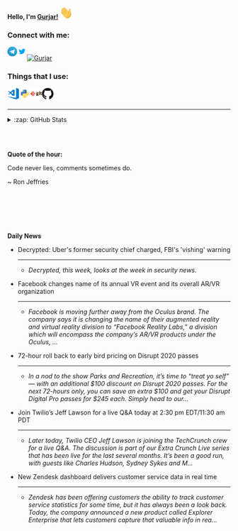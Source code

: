 #### Hello, I'm [Gurjar!](https://GurjarKing.github.io) <img src="https://raw.githubusercontent.com/ABSphreak/ABSphreak/master/gifs/Hi.gif" width="30px"></h2>


### Connect with me:

[<img align="left" alt="Gurjar | Telegram" width="22px" src="https://raw.githubusercontent.com/github/explore/80688e429a7d4ef2fca1e82350fe8e3517d3494d/topics/telegram/telegram.png" />][Telegram]
[<img align="left" alt="Gurjar | Twitter" width="22px" src="https://raw.githubusercontent.com/github/explore/80688e429a7d4ef2fca1e82350fe8e3517d3494d/topics/twitter/twitter.png" />][Twitter]

<br > <a href="https://github.com/GurjarKing"><img src="https://komarev.com/ghpvc/?username=GurjarKing" alt="Gurjar" /></a> <br />

<!-- <br >

![](https://visitor-badge.glitch.me/badge?page_id=GurjarKing)

<br /> -->

### Things that I use:

[<img align="left" alt="Visual Studio Code" width="26px" src="https://raw.githubusercontent.com/github/explore/80688e429a7d4ef2fca1e82350fe8e3517d3494d/topics/visual-studio-code/visual-studio-code.png" />][VSCode]
[<img align="left" alt="Python" width="26px" src="https://raw.githubusercontent.com/github/explore/80688e429a7d4ef2fca1e82350fe8e3517d3494d/topics/python/python.png" />][Python]
[<img align="left" alt="Git" width="26px" src="https://raw.githubusercontent.com/github/explore/80688e429a7d4ef2fca1e82350fe8e3517d3494d/topics/git/git.png" />][Git]
[<img align="left" alt="GitHub" width="26px" src="https://raw.githubusercontent.com/github/explore/78df643247d429f6cc873026c0622819ad797942/topics/github/github.png" />][Github]

<br />
<br />

---
<details>
  <summary>:zap: GitHub Stats</summary>

<img align="left" alt="Gurjar's Github Stats" src="https://github-readme-stats.vercel.app/api?username=GurjarKing&show_icons=true&hide_border=true&count_private=true&include_all_commit=true&theme=algolia" />

</details>

<!-- ### 🔔 My latest tweet
<a href="https://twitter.com/Gurjar_King43" target="_blank">
	<img src="https://github.com/GurjarKing/GurjarKing/raw/master/tweet.png" width="70%" align="center" alt="Click to view on Twitter" title="My latest tweet, as an image"/>
</a> -->
<br>

<pre>

</pre>

**Quote of the hour:**

Code never lies, comments sometimes do.

~ Ron Jeffries
<pre>

</pre>
<br>
<pre>


</pre>
<strong>Daily News</strong>
  
  - Decrypted: Uber's former security chief charged, FBI's 'vishing' warning
     <hr/>
     
      - *Decrypted, this week, looks at the week in security news.*
     
  - Facebook changes name of its annual VR event and its overall AR/VR organization
      <hr/>
      
      - *Facebook is moving further away from the Oculus brand. The company says it is changing the name of their augmented reality and virtual reality division to “Facebook Reality Labs,” a division which will encompass the company’s AR/VR products under the Oculus, …*
      
  - 72-hour roll back to early bird pricing on Disrupt 2020 passes
      <hr/>
      
      - *In a nod to the show Parks and Recreation, it’s time to “treat yo self” — with an additional $100 discount on Disrupt 2020 passes. For the next 72-hours only, you can save an extra $100 and get your Disrupt Digital Pro passes for $245 each. Simply head to our…*
      
  - Join Twilio’s Jeff Lawson for a live Q&A today at 2:30 pm EDT/11:30 am PDT
      <hr/>
      
      - *Later today, Twilio CEO Jeff Lawson is joining the TechCrunch crew for a live Q&A. The discussion is part of our Extra Crunch Live series that has been live for the last several months. It’s been a good run, with guests like Charles Hudson, Sydney Sykes and M…*
       
  - New Zendesk dashboard delivers customer service data in real time
      <hr/>
       
       - *Zendesk has been offering customers the ability to track customer service statistics for some time, but it has always been a look back. Today, the company announced a new product called Explorer Enterprise that lets customers capture that valuable info in rea…*
      

<br />

[VSCode]: https://code.visualstudio.com/
[Python]: https://www.python.org/
[Git]: https://git-scm.com/
[Github]: https://github.com/
[Telegram]: https://t.me/Gurjar_King/
[Twitter]: https://twitter.com/Gurjar_King43/
